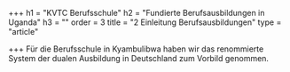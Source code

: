 +++
h1 = "KVTC Berufsschule"
h2 = "Fundierte Berufsausbildungen in Uganda"
h3 = ""
order = 3
title = "2 Einleitung Berufsausbildungen"
type = "article"

+++
Für die Berufsschule in Kyambulibwa haben wir das renommierte System der dualen Ausbildung in Deutschland zum Vorbild genommen. 